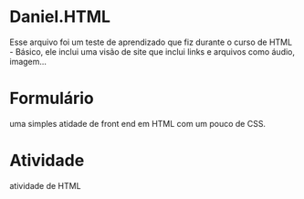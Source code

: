 # Daniel.HTML 
Esse arquivo foi um teste de aprendizado que fiz durante o curso de HTML - Básico, ele inclui uma visão de site que inclui links e arquivos como áudio, imagem...

# Formulário 
uma simples atidade de front end em HTML com um pouco de CSS.

# Atividade
atividade de HTML
